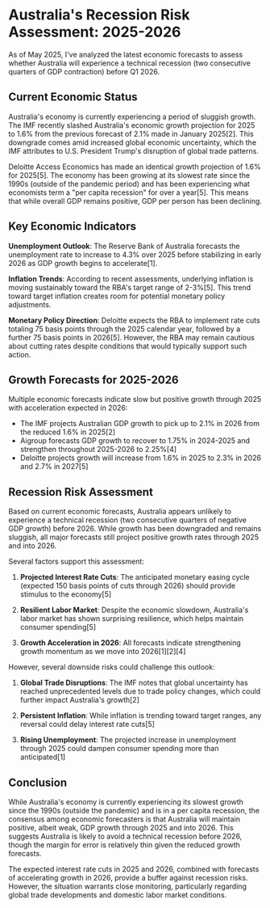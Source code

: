 # Australia's Recession Risk Assessment: 2025-2026

As of May 2025, I've analyzed the latest economic forecasts to assess whether Australia will experience a technical recession (two consecutive quarters of GDP contraction) before Q1 2026.

## Current Economic Status

Australia's economy is currently experiencing a period of sluggish growth. The IMF recently slashed Australia's economic growth projection for 2025 to 1.6% from the previous forecast of 2.1% made in January 2025[2]. This downgrade comes amid increased global economic uncertainty, which the IMF attributes to U.S. President Trump's disruption of global trade patterns.

Deloitte Access Economics has made an identical growth projection of 1.6% for 2025[5]. The economy has been growing at its slowest rate since the 1990s (outside of the pandemic period) and has been experiencing what economists term a "per capita recession" for over a year[5]. This means that while overall GDP remains positive, GDP per person has been declining.

## Key Economic Indicators

**Unemployment Outlook**: The Reserve Bank of Australia forecasts the unemployment rate to increase to 4.3% over 2025 before stabilizing in early 2026 as GDP growth begins to accelerate[1].

**Inflation Trends**: According to recent assessments, underlying inflation is moving sustainably toward the RBA's target range of 2-3%[5]. This trend toward target inflation creates room for potential monetary policy adjustments.

**Monetary Policy Direction**: Deloitte expects the RBA to implement rate cuts totaling 75 basis points through the 2025 calendar year, followed by a further 75 basis points in 2026[5]. However, the RBA may remain cautious about cutting rates despite conditions that would typically support such action.

## Growth Forecasts for 2025-2026

Multiple economic forecasts indicate slow but positive growth through 2025 with acceleration expected in 2026:

- The IMF projects Australian GDP growth to pick up to 2.1% in 2026 from the reduced 1.6% in 2025[2]
- Aigroup forecasts GDP growth to recover to 1.75% in 2024-2025 and strengthen throughout 2025-2026 to 2.25%[4]
- Deloitte projects growth will increase from 1.6% in 2025 to 2.3% in 2026 and 2.7% in 2027[5]

## Recession Risk Assessment

Based on current economic forecasts, Australia appears unlikely to experience a technical recession (two consecutive quarters of negative GDP growth) before 2026. While growth has been downgraded and remains sluggish, all major forecasts still project positive growth rates through 2025 and into 2026.

Several factors support this assessment:

1. **Projected Interest Rate Cuts**: The anticipated monetary easing cycle (expected 150 basis points of cuts through 2026) should provide stimulus to the economy[5]

2. **Resilient Labor Market**: Despite the economic slowdown, Australia's labor market has shown surprising resilience, which helps maintain consumer spending[5]

3. **Growth Acceleration in 2026**: All forecasts indicate strengthening growth momentum as we move into 2026[1][2][4]

However, several downside risks could challenge this outlook:

1. **Global Trade Disruptions**: The IMF notes that global uncertainty has reached unprecedented levels due to trade policy changes, which could further impact Australia's growth[2]

2. **Persistent Inflation**: While inflation is trending toward target ranges, any reversal could delay interest rate cuts[5]

3. **Rising Unemployment**: The projected increase in unemployment through 2025 could dampen consumer spending more than anticipated[1]

## Conclusion

While Australia's economy is currently experiencing its slowest growth since the 1990s (outside the pandemic) and is in a per capita recession, the consensus among economic forecasters is that Australia will maintain positive, albeit weak, GDP growth through 2025 and into 2026. This suggests Australia is likely to avoid a technical recession before 2026, though the margin for error is relatively thin given the reduced growth forecasts.

The expected interest rate cuts in 2025 and 2026, combined with forecasts of accelerating growth in 2026, provide a buffer against recession risks. However, the situation warrants close monitoring, particularly regarding global trade developments and domestic labor market conditions.
